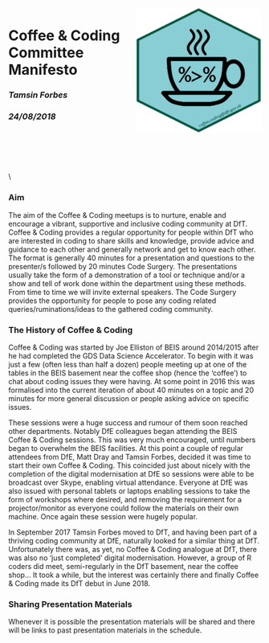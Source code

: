 <img src="images/c&c_dft_hex_symbol.png" width="250" height="250" align="right">

# Coffee & Coding Committee Manifesto
### _Tamsin Forbes_
### _24/08/2018_
\
\
\
\
\
\


### Aim
The aim of the Coffee & Coding meetups is to nurture, enable and encourage a vibrant, supportive and inclusive coding community at DfT. Coffee & Coding provides a regular opportunity for people within DfT who are interested in coding to share skills and knowledge, provide advice and guidance to each other and generally network and get to know each other. The format is generally 40 minutes for a presentation and questions to the presenter/s followed by 20 minutes Code Surgery. The presentations usually take the form of a demonstration of a tool or technique and/or a show and tell of work done within the department using these methods. From time to time we will invite external speakers. The Code Surgery provides the opportunity for people to pose any coding related queries/ruminations/ideas to the gathered coding community.

### The History of Coffee & Coding
Coffee & Coding was started by Joe Elliston of BEIS around 2014/2015 after he had completed the GDS Data Science Accelerator. To begin with it was just a few (often less than half a dozen) people meeting up at one of the tables in the BEIS basement near the coffee shop (hence the ‘coffee’) to chat about coding issues they were having. At some point in 2016 this was formalised into the current iteration of about 40 minutes on a topic and 20 minutes for more general discussion or people asking advice on specific issues.

These sessions were a huge success and rumour of them soon reached other departments. Notably DfE colleagues began attending the BEIS Coffee & Coding sessions. This was very much encouraged, until numbers began to overwhelm the BEIS facilities. At this point a couple of regular attendees from DfE, Matt Dray and Tamsin Forbes, decided it was time to start their own Coffee & Coding. This coincided just about nicely with the completion of the digital modernisation at DfE so sessions were able to be broadcast over Skype, enabling virtual attendance. Everyone at DfE was also issued with personal tablets or laptops enabling sessions to take the form of workshops where desired, and removing the requirement for a projector/monitor as everyone could follow the materials on their own machine. Once again these session were hugely popular.

In September 2017 Tamsin Forbes moved to DfT, and having been part of a thriving coding community at DfE, naturally looked for a similar thing at DfT. Unfortunately there was, as yet, no Coffee & Coding analogue at DfT, there was also no ‘just completed’ digital modernisation. However, a group of R coders did meet, semi-regularly in the DfT basement, near the coffee shop… It took a while, but the interest was certainly there and finally Coffee & Coding made its DfT debut in June 2018.

### Sharing Presentation Materials
Whenever it is possible the presentation materials will be shared and there will be links to past presentation materials in the schedule.

